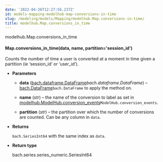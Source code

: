 ```yaml
---
date: '2022-04-26T12:27:56.237Z'
id: models-mapping-modelhub-map-conversions-in-time
slug: /modeling/models/Mapping/modelhub.Map.conversions-in-time/
title: modelhub.Map.conversions_in_time
---
```


modelhub.Map.conversions_in_time


#### Map.conversions_in_time(data, name, partition='session_id')
Counts the number of time a user is converted at a moment in time given a partition (ie ‘session_id’
or ‘user_id’).


* **Parameters**

    
    * **data** ([bach.dataframe.DataFrame](#bach.DataFrame)*bach.dataframe.DataFrame*) – [bach.DataFrame](#bach.DataFrame)`bach.DataFrame` to apply the method on.


    * **name** (*str*) – the name of the conversion to label as set in
    [modelhub.ModelHub.conversion_events](#modelhub.ModelHub.conversion_events)`ModelHub.conversion_events`.


    * **partition** (*str*) – the partition over which the number of conversions are counted. Can be any column
    in `data`.



* **Returns**

    `bach.SeriesInt64` with the same index as `data`.



* **Return type**

    bach.series.series_numeric.SeriesInt64


<!-- !! processed by numpydoc !! -->
